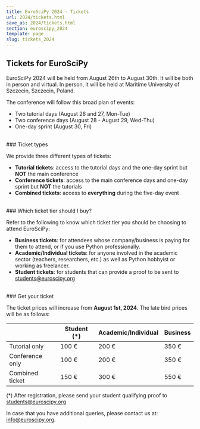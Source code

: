 ```yaml
---
title: EuroSciPy 2024 - Tickets
url: 2024/tickets.html
save_as: 2024/tickets.html
section: euroscipy_2024
template: page
slug: tickets_2024
---
```


## Tickets for EuroSciPy

EuroSciPy 2024 will be held from August 26th to August 30th. It will be both
in person and virtual. In person, it will be held at Maritime University of 
Szczecin, Szczecin, Poland.

The conference will follow this broad plan of events:

- Two tutorial days (August 26 and 27, Mon-Tue)
- Two conference days (August 28 - August 29, Wed-Thu)
- One-day sprint (August 30, Fri)

<br>
### Ticket types

We provide three different types of tickets:

- **Tutorial tickets**: access to the tutorial days and the one-day sprint but **NOT**
  the main conference
- **Conference tickets**: access to the main conference days and one-day sprint but
  **NOT** the tutorials
- **Combined tickets**: access to **everything** during the five-day event

<br>
### Which ticket tier should I buy?

Refer to the following to know which ticket tier you should be choosing to
attend EuroSciPy:

- **Business tickets**: for attendees whose company/business is paying for them to
  attend, or if you use Python professionally.
- **Academic/Individual tickets**: for anyone involved in the academic sector
  (teachers, researchers, etc.) as well as Python hobbyist or working as
  freelancer.
- **Student tickets**: for students that can provide a proof to be sent to
  <a href="mailto:students@euroscipy.org">students@euroscipy.org</a>

<br>
### Get your ticket

<html>
  <head>
    <script src="https://js.tito.io/v2" async></script>
  </head>
  <body>
    <tito-widget
      event="euroscipy/2024"
    ></tito-widget>
  </body>
</html>

The ticket prices will increase from **August 1st, 2024**. The late bird prices
will be as follows:

|                  | Student (*) | Academic/Individual | Business |
|------------------|-------------|---------------------|----------|
| Tutorial only    | 100 €       | 200 €               | 350 €    |
| Conference only  | 100 €       | 200 €               | 350 €    |
| Combined ticket  | 150 €       | 300 €               | 550 €    |

(*) After registration, please send your student qualifying proof to
<a href="mailto:students@euroscipy.org">students@euroscipy.org</a>

In case that you have additional queries, please contact us at:
<a href="mailto:info@euroscipy.org">info@euroscipy.org</a>.
